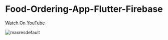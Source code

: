 # Food-Ordering-App-Flutter-Firebase

[Watch On YouTube](https://www.youtube.com/watch?v=51bpnmbNsGk&list=PLC6P77cg6e2itpb8SqiYdrYeffUTyY377)

![maxresdefault](https://user-images.githubusercontent.com/72684684/120939231-79c14900-c730-11eb-8191-ea4687bfe9fa.jpg)


